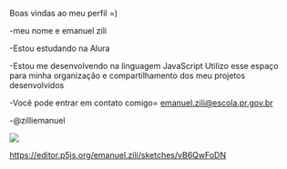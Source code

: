 Boas vindas ao meu perfil =)

-meu nome e emanuel zili

-Estou estudando na Alura 

-Estou me desenvolvendo na linguagem JavaScript Utilizo esse espaço para minha organização e compartilhamento dos meu projetos desenvolvidos

-Você pode entrar em contato comigo= emanuel.zili@escola.pr.gov.br     

-@zilliemanuel

![](https://media1.tenor.com/m/5ry-200hErMAAAAd/hacker-hacker-man.gif)

https://editor.p5js.org/emanuel.zili/sketches/vB6QwFoDN 
